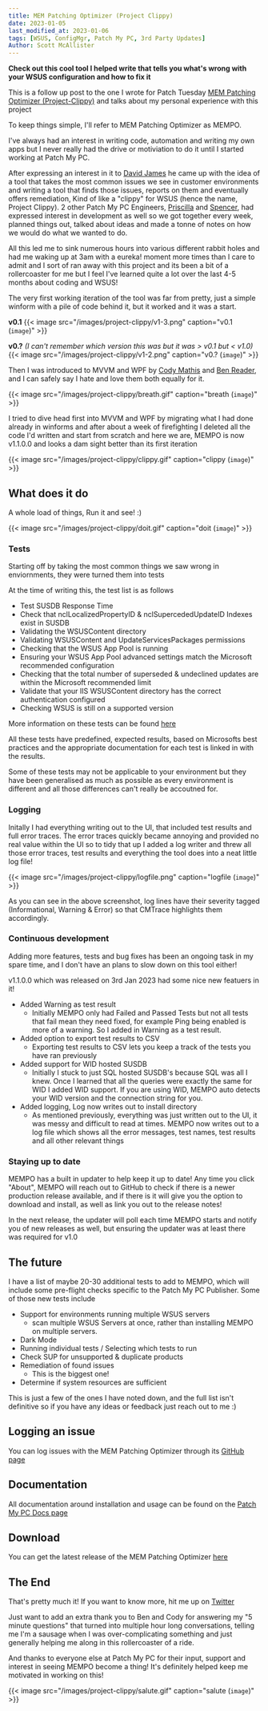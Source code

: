 ```yaml
---
title: MEM Patching Optimizer (Project Clippy)
date: 2023-01-05
last_modified_at: 2023-01-06
tags: [WSUS, ConfigMgr, Patch My PC, 3rd Party Updates]
Author: Scott McAllister
---
```


**Check out this cool tool I helped write that tells you what's wrong with your WSUS configuration and how to fix it**

This is a follow up post to the one I wrote for Patch Tuesday [MEM Patching Optimizer (Project-Clippy)](https://patchtuesday.com/project-clippy/) and talks about my personal experience with this project

To keep things simple, I'll refer to MEM Patching Optimizer as MEMPO. 

I've always had an interest in writing code, automation and writing my own apps but I never really had the drive or motiviation to do it until I started working at Patch My PC. 

After expressing an interest in it to [David James](https://twitter.com/djammmer) he came up with the idea of a tool that takes the most common issues we see in customer environments and writing a tool that finds those issues, reports on them and eventually offers remediation, Kind of like a "clippy" for WSUS (hence the name, Project Clippy). 2 other Patch My PC Engineers, [Priscilla](https://twitter.com/LearnLeon) and [Spencer](https://twitter.com/OGTekie), had expressed interest in development as well so we got together every week, planned things out, talked about ideas and made a tonne of notes on how we would do what we wanted to do. 

All this led me to sink numerous hours into various different rabbit holes and had me waking up at 3am with a eureka! moment more times than I care to admit and I sort of ran away with this project and its been a bit of a rollercoaster for me but I feel I've learned quite a lot over the last 4-5 months about coding and WSUS!

The very first working iteration of the tool was far from pretty, just a simple winform with a pile of code behind it, but it worked and it was a start. 

**v0.1**
{{< image src="/images/project-clippy/v1-3.png" caption="v0.1 (`image`)" >}}

**v0.?** *(I can't remember which version this was but it was > v0.1 but < v1.0)*
{{< image src="/images/project-clippy/v1-2.png" caption="v0.? (`image`)" >}}

Then I was introduced to MVVM and WPF by [Cody Mathis](https://twitter.com/CodyMathis123) and [Ben Reader](https://twitter.com/powers_hell), and I can safely say I hate and love them both equally for it. 

{{< image src="/images/project-clippy/breath.gif" caption="breath (`image`)" >}}

I tried to dive head first into MVVM and WPF by migrating what I had done already in winforms and after about a week of firefighting I deleted all the code I'd written and start from scratch and here we are, MEMPO is now v1.1.0.0 and looks a dam sight better than its first iteration

{{< image src="/images/project-clippy/clippy.gif" caption="clippy (`image`)" >}}

## **What does it do**
A whole load of things, Run it and see! :)

{{< image src="/images/project-clippy/doit.gif" caption="doit (`image`)" >}}

### **Tests**
Starting off by taking the most common things we saw wrong in enviornments, they were turned them into tests

At the time of writing this, the test list is as follows

- Test SUSDB Response Time
- Check that nclLocalizedPropertyID & nclSupercededUpdateID Indexes exist in SUSDB
- Validating the WSUSContent directory
- Validating WSUSContent and UpdateServicesPackages permissions
- Checking that the WSUS App Pool is running
- Ensuring your WSUS App Pool advanced settings match the Microsoft recommended configuration
- Checking that the total number of superseded & undeclined updates are within the Microsoft recommended limit
- Validate that your IIS WSUSContent directory has the correct authentication configured
- Checking WSUS is still on a supported version

More information on these tests can be found [here](https://patchtuesday.com/project-clippy/)

All these tests have predefined, expected results, based on Microsofts best practices and the appropriate documentation for each test is linked in with the results. 

Some of these tests may not be applicable to your environment but they have been generalised as much as possible as every environment is different and all those differences can't really be accoutned for. 

### **Logging**
Initally I had everything writing out to the UI, that included test results and full error traces. The error traces quickly became annoying and provided no real value within the UI so to tidy that up I added a log writer and threw all those error traces, test results and everything the tool does into a neat little log file!

{{< image src="/images/project-clippy/logfile.png" caption="logfile (`image`)" >}}

As you can see in the above screenshot, log lines have their severity tagged (Informational, Warning & Error) so that CMTrace highlights them accordingly. 


### **Continuous development**
Adding more features, tests and bug fixes has been an ongoing task in my spare time, and I don't have an plans to slow down on this tool either!

v1.1.0.0 which was released on 3rd Jan 2023 had some nice new featuers in it! 
- Added Warning as test result
    - Initially MEMPO only had Failed and Passed Tests but not all tests that fail mean they need fixed, for example Ping being enabled is more of a warning. So I added in Warning as a test result.
- Added option to export test results to CSV
    - Exporting test results to CSV lets you keep a track of the tests you have ran previously
- Added support for WID hosted SUSDB
    - Initially I stuck to just SQL hosted SUSDB's because SQL was all I knew. Once I learned that all the queries were exactly the same for WID I added WID support. If you are using WID, MEMPO auto detects your WID version and the connection string for you. 
- Added logging, Log now writes out to install directory
    - As mentioned previously, everything was just written out to the UI, it was messy and difficult to read at times. MEMPO now writes out to a log file which shows all the error messages, test names, test results and all other relevant things

### **Staying up to date**
MEMPO has a built in updater to help keep it up to date! Any time you click "About", MEMPO will reach out to GitHub to check if there is a newer production release available, and if there is it will give you the option to download and install, as well as link you out to the release notes!

In the next release, the updater will poll each time MEMPO starts and notify you of new releases as well, but ensuring the updater was at least there was required for v1.0

## **The future**
I have a list of maybe 20-30 additional tests to add to MEMPO, which will include some pre-flight checks specific to the Patch My PC Publisher. Some of those new tests include

- Support for environments running multiple WSUS servers
    - scan multiple WSUS Servers at once, rather than installing MEMPO on multiple servers.
- Dark Mode
- Running individual tests / Selecting which tests to run
- Check SUP for unsupported & duplicate products
- Remediation of found issues
    - This is the biggest one!
- Determine if system resources are sufficient

This is just a few of the ones I have noted down, and the full list isn't definitive so if you have any ideas or feedback just reach out to me :)

## **Logging an issue**
You can log issues with the MEM Patching Optimizer through its [GitHub page](https://github.com/PatchMyPCTeam/MEM-Patching-Optimizer/issues)

## **Documentation**
All documentation around installation and usage can be found on the [Patch My PC Docs page](https://docs.patchmypc.com/get-help/mem-patching-optimizer/)

## **Download**
You can get the latest release of the MEM Patching Optimizer [here](https://github.com/PatchMyPCTeam/MEM-Patching-Optimizer/releases/latest)

## **The End**
That's pretty much it! If you want to know more, hit me up on [Twitter](https://twitter.com/ScotScottMcA)

Just want to add an extra thank you to Ben and Cody for answering my "5 minute questions" that turned into multiple hour long conversations, telling me I'm a sausage when I was over-complicating something and just generally helping me along in this rollercoaster of a ride. 

And thanks to everyone else at Patch My PC for their input, support and interest in seeing MEMPO become a thing! It's definitely helped keep me motivated in working on this!

{{< image src="/images/project-clippy/salute.gif" caption="salute (`image`)" >}}